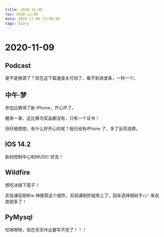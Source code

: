 ```yaml
---
title: 2020-11-09
toc: 2020-11-09
data: 2020-11-09 23:00:00
tags: diary
---
```



# 2020-11-09

## Podcast

是不是换源了？现在这下载速度太可怕了，看不到进度条，一秒一个。

## 中午·梦

参加比赛得了新 iPhone，开心坏了。

醒来一查，这比赛鸟奖品都没有，只有一个证书！

但仔细想想，有什么好开心的呢？我已经有iPhone 了，多了反而浪费。

## IOS 14.2

新的控制中心和MUSIC 好丑！

## Wildfire

想吃冰就下雹子！

实验课前刚听w 神推荐这个插件，实验课刚好就用上了，回车选择相较于`ci"` 来说直观多了！

## PyMysql

哎呀呀呀，现在天天作业要写不完了！！！

